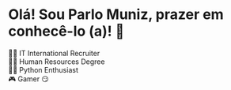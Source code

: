 
# Olá! Sou Parlo Muniz, prazer em conhecê-lo (a)! 👋<br>
🤸‍♂️ IT International Recruiter <br>
👨‍🎓 Human Resources Degree <br>
👩‍💻 Python Enthusiast <br>
🎮 Gamer 😏

<!--START_SECTION:waka-->
<!--END_SECTION:waka-->
